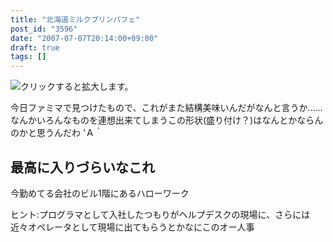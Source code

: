 ```yaml
---
title: "北海道ミルクプリンパフェ"
post_id: "3596"
date: "2007-07-07T20:14:00+09:00"
draft: true
tags: []
---
```



![クリックすると拡大します。](https://danmaq.com/image/mixi/2007/490106136_103_s.jpg)

今日ファミマで見つけたもので、これがまた結構美味いんだがなんと言うか……なんかいろんなものを連想出来てしまうこの形状(盛り付け？)はなんとかならんのかと思うんだわ 'Ａ｀

## 最高に入りづらいなこれ

今勤めてる会社のビル1階にあるハローワーク

ヒント:プログラマとして入社したつもりがヘルプデスクの現場に、さらには近々オペレータとして現場に出てもらうとかなにこのオー人事
